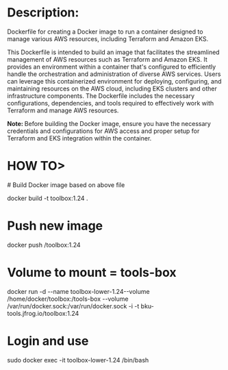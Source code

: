 <h1>Description: </h1>
Dockerfile for creating a Docker image to run a container designed to manage various AWS resources, including Terraform and Amazon EKS.<br>

This Dockerfile is intended to build an image that facilitates the streamlined management of AWS resources such as Terraform and Amazon EKS. It provides an environment within a container that's configured to efficiently handle the orchestration and administration of diverse AWS services. Users can leverage this containerized environment for deploying, configuring, and maintaining resources on the AWS cloud, including EKS clusters and other infrastructure components. The Dockerfile includes the necessary configurations, dependencies, and tools required to effectively work with Terraform and manage AWS resources.

<b>Note: </b>Before building the Docker image, ensure you have the necessary credentials and configurations for AWS access and proper setup for Terraform and EKS integration within the container.
<h1> HOW TO> </h1>
# Build Docker image based on above file

docker build -t toolbox:1.24 .

# Push new image
docker push <dockerid>/toolbox:1.24

# Volume to mount = tools-box
docker run -d --name toolbox-lower-1.24--volume /home/docker/toolbox:/tools-box --volume /var/run/docker.sock:/var/run/docker.sock -i -t bku-tools.jfrog.io/toolbox:1.24

# Login and use
sudo docker exec -it toolbox-lower-1.24 /bin/bash
